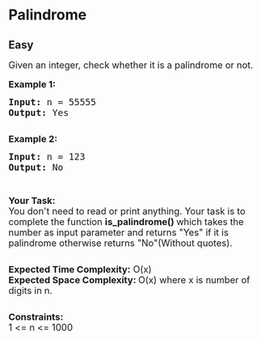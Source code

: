 # Palindrome
## Easy
<div class="problems_problem_content__Xm_eO"><p><span style="font-size:18px">Given an integer, check whether it is a palindrome or not.</span><br>
<br>
<span style="font-size:18px"><strong>Example 1:</strong></span></p>

<pre><span style="font-size:18px"><strong>Input: </strong>n = 55555
<strong>Output: </strong>Yes</span>
</pre>

<p><br>
<span style="font-size:18px"><strong>Example 2:</strong></span></p>

<pre><span style="font-size:18px"><strong>Input: </strong>n = 123
<strong>Output: </strong>No</span>
</pre>

<p>&nbsp;</p>

<p><span style="font-size:18px"><strong>Your Task:</strong><br>
You don't need to read or print anything. Your task is to complete the function&nbsp;<strong>is_palindrome()&nbsp;</strong>which takes the number as input parameter and returns "Yes" if it is palindrome otherwise returns "No"(Without quotes).</span><br>
&nbsp;</p>

<p><span style="font-size:18px"><strong>Expected Time Complexity:</strong>&nbsp;O(x)<br>
<strong>Expected Space Complexity:&nbsp;</strong>O(x)&nbsp;where x is number of digits in n.</span><br>
&nbsp;</p>

<p><span style="font-size:18px"><strong>Constraints:</strong><br>
1 &lt;= n &lt;= 1000</span></p>
</div>